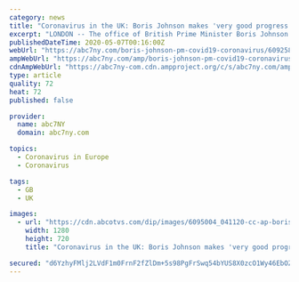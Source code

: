 ```yaml
---
category: news
title: "Coronavirus in the UK: Boris Johnson makes 'very good progress' in London hospital after COVID-19 diagnosis"
excerpt: "LONDON -- The office of British Prime Minister Boris Johnson says he \"continues to make very good progress\" in a London hospital after contracting COVID-19. The 55-year-old Johnson was diagnosed with COVID-19 more than two weeks ago, becoming the first world leader confirmed to have the illness. His office has said he's taken \"short walks ..."
publishedDateTime: 2020-05-07T00:16:00Z
webUrl: "https://abc7ny.com/boris-johnson-pm-covid19-coronavirus/6092582/"
ampWebUrl: "https://abc7ny.com/amp/boris-johnson-pm-covid19-coronavirus/6094990/"
cdnAmpWebUrl: "https://abc7ny-com.cdn.ampproject.org/c/s/abc7ny.com/amp/boris-johnson-pm-covid19-coronavirus/6094990/"
type: article
quality: 72
heat: 72
published: false

provider:
  name: abc7NY
  domain: abc7ny.com

topics:
  - Coronavirus in Europe
  - Coronavirus

tags:
  - GB
  - UK

images:
  - url: "https://cdn.abcotvs.com/dip/images/6095004_041120-cc-ap-boris-johnson-img.jpg"
    width: 1280
    height: 720
    title: "Coronavirus in the UK: Boris Johnson makes 'very good progress' in London hospital after COVID-19 diagnosis"

secured: "d6YzhyFMlj2LVdF1m0FrnF2fZlDm+5s98PgFrSwq54bYUS8X0zcO1Wy46EbOZOhaozHh17Efon/pjKHY0CQXEs/cLXC8bqDJ8otf7khjEM1JVV5PJD7sQjeNlaIKZMsB7+lREZ3P73c2cGJvuKovw6rlvTIMQ2WWGCVFmH9j0+F9F8qMJz1dVAe6EXQaEjl1VUwEpjYHnoIfUxkgwOUQOTdbSyT0I39AbA/kcfNcFH2ywcemniXh+hidT3g0zzypbIACimLAWyf3rTapYpHQCX8YbYF2XovaMQcajoeCA7iyEBLoN6Wl2Cw8Uak/2DW79y4X2L6M1B+Gu0ShUSNE8KF3AxdUmXD+gQVCmh59qVghNR4HojhjfxG+Q1wq2kRoOtSG2xL5Jb1EqN73rc+glGJ10MkTLQX6acEY77WVWpTObWiv4dgSEFWyavZZ+L3tfei1BRK4UVLX1h29BCAHhGl6HUNTqTYfRYPQep2wpjI=;+g7mlIBROjevnjFAPs1WjQ=="
---
```


